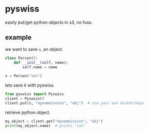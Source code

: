 # pyswiss
easily put/get python objects in s3, no fuss.

## example
we want to save `v`, an object.
```python
class Person():
    def __init__(self, name):
        self.name = name
        
v = Person("vin")
```
lets save it with pyswiss.
```python
from pyswiss import Pyswiss
client = Pyswiss()
client.put(v, "mynameisvinn", "obj")  # use your own bucket/keys
```
retrieve python object.
```python
my_object = client.get("mynameisvinn", "obj")
print(my_object.name)  # prints "vin"
```